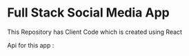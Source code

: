 # Full Stack Social Media App

This Repository has Client Code which is created using React

Api for this app : 


